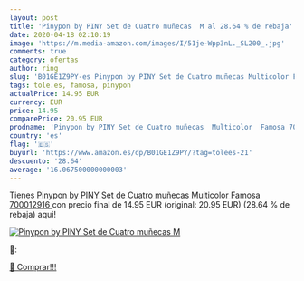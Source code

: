 ```yaml
---
layout: post
title: 'Pinypon by PINY Set de Cuatro muñecas  M al 28.64 % de rebaja'
date: 2020-04-18 02:10:19
image: 'https://m.media-amazon.com/images/I/51je-Wpp3nL._SL200_.jpg'
comments: true
category: ofertas
author: ring
slug: 'B01GE1Z9PY-es Pinypon by PINY Set de Cuatro muñecas Multicolor Famosa...'
tags: tole.es, famosa, pinypon
actualPrice: 14.95 EUR
currency: EUR
price: 14.95
comparePrice: 20.95 EUR
prodname: 'Pinypon by PINY Set de Cuatro muñecas  Multicolor  Famosa 700012916 '
country: 'es'
flag: '🇪🇸'
buyurl: 'https://www.amazon.es/dp/B01GE1Z9PY/?tag=tolees-21'
descuento: '28.64'
average: '16.067500000000003'
---
```


Tienes [Pinypon by PINY Set de Cuatro muñecas  Multicolor  Famosa 700012916 ](https://www.amazon.es/dp/B01GE1Z9PY/?tag=tolees-21) con precio final de  14.95 EUR (original: 20.95 EUR) (28.64 %  de rebaja) aqui!

[![Pinypon by PINY Set de Cuatro muñecas  M](https://m.media-amazon.com/images/I/51je-Wpp3nL._SL200_.jpg)](https://www.amazon.es/dp/B01GE1Z9PY/?tag=tolees-21)

🔎:


[🛒 Comprar!!!](https://www.amazon.es/dp/B01GE1Z9PY/?tag=tolees-21)
